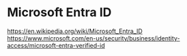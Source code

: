 # Microsoft Entra ID
https://en.wikipedia.org/wiki/Microsoft_Entra_ID
https://www.microsoft.com/en-us/security/business/identity-access/microsoft-entra-verified-id
